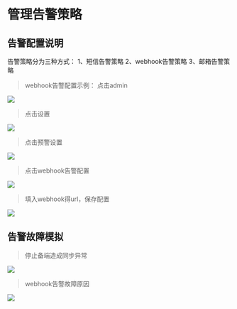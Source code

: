 # 管理告警策略

## 告警配置说明

告警策略分为三种方式：
        1、短信告警策略
        2、webhook告警策略
        3、邮箱告警策略

>webhook告警配置示例： 点击admin

![](https://image-1302181629.cos.ap-beijing.myqcloud.com/synjq-docs/%E7%B3%BB%E7%BB%9F%E7%AE%A1%E7%90%86/%E5%91%8A%E8%AD%A61.png)

>点击设置

![](https://image-1302181629.cos.ap-beijing.myqcloud.com/synjq-docs/%E7%B3%BB%E7%BB%9F%E7%AE%A1%E7%90%86/%E5%91%8A%E8%AD%A62.png)

>点击预警设置

![](https://image-1302181629.cos.ap-beijing.myqcloud.com/synjq-docs/%E7%B3%BB%E7%BB%9F%E7%AE%A1%E7%90%86/%E5%91%8A%E8%AD%A63.png)

>点击webhook告警配置

![](https://image-1302181629.cos.ap-beijing.myqcloud.com/synjq-docs/%E7%B3%BB%E7%BB%9F%E7%AE%A1%E7%90%86/%E5%91%8A%E8%AD%A64.png)

>填入webhook得url，保存配置

![](https://image-1302181629.cos.ap-beijing.myqcloud.com/synjq-docs/%E7%B3%BB%E7%BB%9F%E7%AE%A1%E7%90%86/%E5%91%8A%E8%AD%A65.png)

## 告警故障模拟

>停止备端造成同步异常

![](https://image-1302181629.cos.ap-beijing.myqcloud.com/synjq-docs/%E7%B3%BB%E7%BB%9F%E7%AE%A1%E7%90%86/%E6%95%85%E9%9A%9C.png)

>webhook告警故障原因

![](https://image-1302181629.cos.ap-beijing.myqcloud.com/synjq-docs/%E7%B3%BB%E7%BB%9F%E7%AE%A1%E7%90%86/%E6%95%85%E9%9A%9C1.png)




